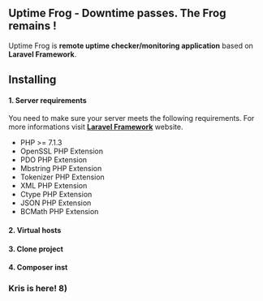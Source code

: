 ## Uptime Frog - Downtime passes. The Frog remains !

Uptime Frog is **remote uptime checker/monitoring application** based on **Laravel Framework**.

## Installing

#### 1. Server requirements
You need to make sure your server meets the following requirements. For more informations visit **[Laravel Framework](https://laravel.com/docs/5.7/installation)** website.

-   PHP >= 7.1.3
-   OpenSSL PHP Extension
-   PDO PHP Extension
-   Mbstring PHP Extension
-   Tokenizer PHP Extension
-   XML PHP Extension
-   Ctype PHP Extension
-   JSON PHP Extension
-   BCMath PHP Extension

#### 2. Virtual hosts

#### 3. Clone project

#### 4. Composer inst

### Kris is here! 8)